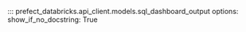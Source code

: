 ::: prefect_databricks.api_client.models.sql_dashboard_output
    options:
      show_if_no_docstring: True